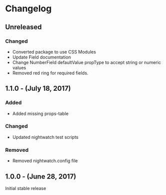 Changelog
=========

Unreleased
----------
### Changed
* Converted package to use CSS Modules
* Update Field documentation
* Change NumberField defaultValue propType to accept string or numeric values
* Removed red ring for required fields.

1.1.0 - (July 18, 2017)
------------------
### Added
* Added missing props-table

### Changed
* Updated nightwatch test scripts

### Removed
* Removed nightwatch.config file

1.0.0 - (June 28, 2017)
------------------
Initial stable release

